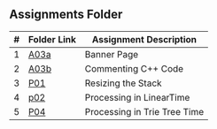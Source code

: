 ##  Assignments Folder

|   #   | Folder Link       | Assignment Description           |
| :---: | ----------------- | -------------------------------- |
|   1   | [A03a](A03a)        | Banner Page                      |
|   2   | [A03b](A03b)        | Commenting C++ Code                     |
|   3  | [P01](P01)        | Resizing the Stack                    |
|    4 | [p02](p02)        | Processing in LinearTime                  |
|    5 | [P04](p03)        |   Processing in Trie Tree Time               |

